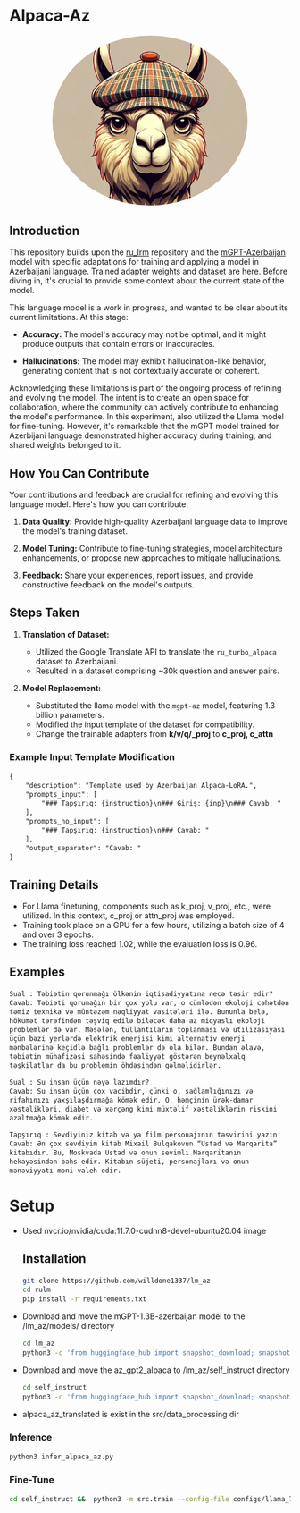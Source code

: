 # Alpaca-Az

<p align="center">
  <img src="repo_image/llama_aerodrom.png" alt="Your Image" width="350" style="border-radius:50%;">
</p>

## Introduction
This repository builds upon the [ru_lrm](https://github.com/IlyaGusev/rulm) repository and the [mGPT-Azerbaijan](https://huggingface.co/ai-forever/mGPT-1.3B-azerbaijan) model with specific adaptations for training and applying a model in Azerbaijani language. Trained adapter [weights](https://huggingface.co/vildanh/az_gpt_alpaca) and [dataset](https://huggingface.co/datasets/vildanh/az_alpaca_translated) are here. Before diving in, it's crucial to provide some context about the current state of the model.


This language model is a work in progress, and wanted to be clear about its current limitations. At this stage:

- **Accuracy:** The model's accuracy may not be optimal, and it might produce outputs that contain errors or inaccuracies.
  
- **Hallucinations:** The model may exhibit hallucination-like behavior, generating content that is not contextually accurate or coherent.

Acknowledging these limitations is part of the ongoing process of refining and evolving the model. The intent is to create an open space for collaboration, where the community can actively contribute to enhancing the model's performance. In this experiment, also utilized the Llama model for fine-tuning. However, it's remarkable that the mGPT model trained for Azerbijani language demonstrated higher accuracy during training, and shared weights belonged to it.

## How You Can Contribute

Your contributions and feedback are crucial for refining and evolving this language model. Here's how you can contribute:

1. **Data Quality:** Provide high-quality Azerbaijani language data to improve the model's training dataset.
  
2. **Model Tuning:** Contribute to fine-tuning strategies, model architecture enhancements, or propose new approaches to mitigate hallucinations.

3. **Feedback:** Share your experiences, report issues, and provide constructive feedback on the model's outputs.



## Steps Taken

1. **Translation of Dataset:**
   - Utilized the Google Translate API to translate the `ru_turbo_alpaca` dataset to Azerbaijani.
   - Resulted in a dataset comprising ~30k question and answer pairs.

2. **Model Replacement:**
   - Substituted the llama model with the `mgpt-az` model, featuring 1.3 billion parameters.
   - Modified the input template of the dataset for compatibility.
   - Change the trainable adapters from **k/v/q/_proj** to **c_proj, c_attn**

### Example Input Template Modification

```plaintext
{
    "description": "Template used by Azerbaijan Alpaca-LoRA.",
    "prompts_input": [
        "### Tapşırıq: {instruction}\n### Giriş: {inp}\n### Cavab: "
    ],
    "prompts_no_input": [
        "### Tapşırıq: {instruction}\n### Cavab: "
    ],
    "output_separator": "Cavab: "
}
```

## Training Details

- For Llama finetuning, components such as k_proj, v_proj, etc., were utilized. In this context, c_proj or attn_proj was employed.
- Training took place on a GPU for a few hours, utilizing a batch size of 4 and over 3 epochs.
- The training loss reached 1.02, while the evaluation loss is 0.96.

## Examples
```
Sual : Təbiətin qorunmağı ölkənin iqtisadiyyatına necə təsir edir? 
Cavab: Təbiəti qorumağın bir çox yolu var, o cümlədən ekoloji cəhətdən təmiz texnika və müntəzəm nəqliyyat vasitələri ilə. Bununla belə, hökumət tərəfindən təşviq edilə biləcək daha az miqyaslı ekoloji problemlər də var. Məsələn, tullantıların toplanması və utilizasiyası üçün bəzi yerlərdə elektrik enerjisi kimi alternativ enerji mənbələrinə keçidlə bağlı problemlər də ola bilər. Bundan əlavə, təbiətin mühafizəsi sahəsində fəaliyyət göstərən beynəlxalq təşkilatlar da bu problemin öhdəsindən gəlməlidirlər.
```
```
Sual : Su insan üçün nəyə lazımdır? 
Cavab: Su insan üçün çox vacibdir, çünki o, sağlamlığınızı və rifahınızı yaxşılaşdırmağa kömək edir. O, həmçinin ürək-damar xəstəlikləri, diabet və xərçəng kimi müxtəlif xəstəliklərin riskini azaltmağa kömək edir.
```
```
Tapşırıq : Sevdiyiniz kitab və ya film personajının təsvirini yazın 
Cavab: Ən çox sevdiyim kitab Mixail Bulqakovun “Ustad və Marqarita” kitabıdır. Bu, Moskvada Ustad və onun sevimli Marqaritanın hekayəsindən bəhs edir. Kitabın süjeti, personajları və onun mənəviyyatı məni valeh edir.
```

# Setup

 - Used nvcr.io/nvidia/cuda:11.7.0-cudnn8-devel-ubuntu20.04 image 
    ## Installation
    ```bash
    git clone https://github.com/willdone1337/lm_az
    cd rulm
    pip install -r requirements.txt
    ```
 - Download and move the mGPT-1.3B-azerbaijan model to the /lm_az/models/ directory
    ```bash
    cd lm_az
    python3 -c 'from huggingface_hub import snapshot_download; snapshot_download(repo_id="ai-forever/mGPT-1.3B-azerbaijan", local_dir="models/mGPT-1.3B-azerbaijan")'
    ```

 - Download and move the az_gpt2_alpaca to /lm_az/self_instruct directory
    ```bash
    cd self_instruct
    python3 -c 'from huggingface_hub import snapshot_download; snapshot_download(repo_id="vildanh/az_gpt_alpaca", local_dir="az_gpt2_alpaca_attn_cproj/")'
    ```
 - alpaca_az_translated is exist in the src/data_processing dir

### Inference
```bash
python3 infer_alpaca_az.py 
```
### Fine-Tune
```bash
cd self_instruct &&  python3 -m src.train --config-file configs/llama_7b_lora.json --train-file src/data_processing/alpaca_az_read_edited_v2.jsonl --val-file src/data_processing/alpaca_az_read_eval_edited_v2.jsonl --output-dir az_gpt2_alpaca
```

